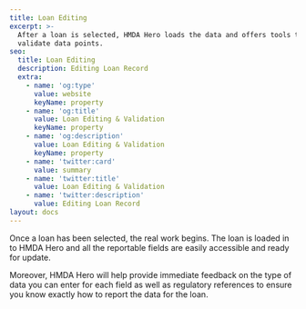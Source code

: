 ```yaml
---
title: Loan Editing
excerpt: >-
  After a loan is selected, HMDA Hero loads the data and offers tools to update
  validate data points. 
seo:
  title: Loan Editing
  description: Editing Loan Record
  extra:
    - name: 'og:type'
      value: website
      keyName: property
    - name: 'og:title'
      value: Loan Editing & Validation
      keyName: property
    - name: 'og:description'
      value: Loan Editing & Validation
      keyName: property
    - name: 'twitter:card'
      value: summary
    - name: 'twitter:title'
      value: Loan Editing & Validation
    - name: 'twitter:description'
      value: Editing Loan Record
layout: docs
---
```

Once a loan has been selected, the real work begins. The loan is loaded in to HMDA Hero and all the reportable fields are easily accessible and ready for update.

Moreover, HMDA Hero will help provide immediate feedback on the type of data you can enter for each field as well as regulatory references to ensure you know exactly how to report the data for the loan.
